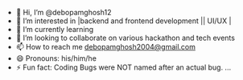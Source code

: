 - 👋 Hi, I’m @debopamghosh12
- 👀 I’m interested in |backend and frontend development || UI/UX |
- 🌱 I’m currently learning 
- 💞️ I’m looking to collaborate on various hackathon and tech events 
- 📫 How to reach me debopamghosh2004@gmail.com
- 😄 Pronouns: his/him/he
- ⚡ Fun fact: Coding Bugs were NOT named after an actual bug. ...

<!---
debopamghosh12/debopamghosh12 is a ✨ special ✨ repository because its `README.md` (this file) appears on your GitHub profile.
You can click the Preview link to take a look at your changes.
--->
